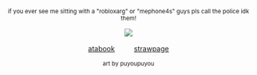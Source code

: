 </div>

<div align="center">
  


<sub>if you ever see me sitting with a "robloxarg" or "mephone4s" guys pls call the police idk them!</sub> 

![](https://files.catbox.moe/q54sgt.png)







[atabook](https://hermes.atabook.org)ㅤㅤㅤ[strawpage](https://parisoftroy.straw.page)

<sub>art by puyoupuyou</sub> 


</div>

